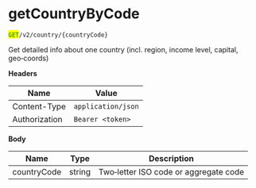 # getCountryByCode

<mark style="color:green;">`GET`</mark>`/v2/country/{countryCode}`

Get detailed info about one country (incl. region, income level, capital, geo‑coords)

**Headers**

| Name          | Value              |
| ------------- | ------------------ |
| Content-Type  | `application/json` |
| Authorization | `Bearer <token>`   |

**Body**

| Name        | Type   | Description                           |
| ----------- | ------ | ------------------------------------- |
| countryCode | string | Two‑letter ISO code or aggregate code |
